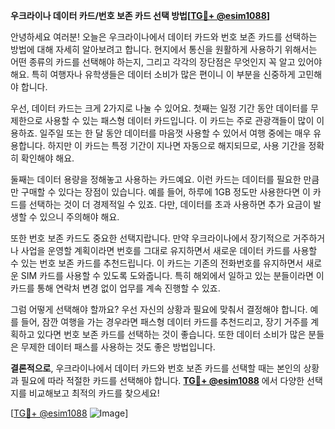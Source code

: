 **우크라이나 데이터 카드/번호 보존 카드 선택 방법[[TG💪+ @esim1088](https://t.me/s/esim1088)]**

안녕하세요 여러분! 오늘은 우크라이나에서 데이터 카드와 번호 보존 카드를 선택하는 방법에 대해 자세히 알아보려고 합니다. 현지에서 통신을 원활하게 사용하기 위해서는 어떤 종류의 카드를 선택해야 하는지, 그리고 각각의 장단점은 무엇인지 꼭 알고 있어야 해요. 특히 여행자나 유학생들은 데이터 소비가 많은 편이니 이 부분을 신중하게 고민해야 합니다.

우선, 데이터 카드는 크게 2가지로 나눌 수 있어요. 첫째는 일정 기간 동안 데이터를 무제한으로 사용할 수 있는 패스형 데이터 카드입니다. 이 카드는 주로 관광객들이 많이 이용하죠. 일주일 또는 한 달 동안 데이터를 마음껏 사용할 수 있어서 여행 중에는 매우 유용합니다. 하지만 이 카드는 특정 기간이 지나면 자동으로 해지되므로, 사용 기간을 정확히 확인해야 해요.

둘째는 데이터 용량을 정해놓고 사용하는 카드예요. 이런 카드는 데이터를 필요한 만큼만 구매할 수 있다는 장점이 있습니다. 예를 들어, 하루에 1GB 정도만 사용한다면 이 카드를 선택하는 것이 더 경제적일 수 있죠. 다만, 데이터를 초과 사용하면 추가 요금이 발생할 수 있으니 주의해야 해요.

또한 번호 보존 카드도 중요한 선택지랍니다. 만약 우크라이나에서 장기적으로 거주하거나 사업을 운영할 계획이라면 번호를 그대로 유지하면서 새로운 데이터 카드를 사용할 수 있는 번호 보존 카드를 추천드립니다. 이 카드는 기존의 전화번호를 유지하면서 새로운 SIM 카드를 사용할 수 있도록 도와줍니다. 특히 해외에서 일하고 있는 분들이라면 이 카드를 통해 연락처 변경 없이 업무를 계속 진행할 수 있죠.

그럼 어떻게 선택해야 할까요? 우선 자신의 상황과 필요에 맞춰서 결정해야 합니다. 예를 들어, 잠깐 여행을 가는 경우라면 패스형 데이터 카드를 추천드리고, 장기 거주를 계획하고 있다면 번호 보존 카드를 선택하는 것이 좋습니다. 또한 데이터 소비가 많은 분들은 무제한 데이터 패스를 사용하는 것도 좋은 방법입니다.

**결론적으로**, 우크라이나에서 데이터 카드와 번호 보존 카드를 선택할 때는 본인의 상황과 필요에 따라 적절한 카드를 선택해야 합니다. **[TG💪+ @esim1088](https://t.me/s/esim1088)** 에서 다양한 선택지를 비교해보고 최적의 카드를 찾으세요! 

[[TG💪+ @esim1088](https://t.me/s/esim1088) ![Image](https://i.postimg.cc/Y0z9fWf4/image.png)]